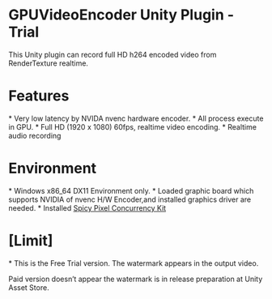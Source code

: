 # GPUVideoEncoder Unity Plugin - Trial
This Unity plugin can record full HD h264 encoded video from RenderTexture realtime.

<h1>Features</h1>
* Very low latency by NVIDA nvenc hardware encoder.
* All process execute in GPU.
* Full HD (1920 x 1080) 60fps, realtime video encoding.
* Realtime audio recording</br>

<h1>Environment</h1>
* Windows x86_64 DX11 Environment only.
* Loaded graphic board which supports NVIDIA of nvenc H/W Encoder,and installed graphics driver are needed.
* Installed <a href="https://www.assetstore.unity3d.com/en/#!/content/3586">Spicy Pixel Concurrency Kit</a>

<h1>[Limit]</h1>
* This is the Free Trial version. The watermark appears in the output video.


Paid version doesn’t appear the watermark is in release preparation at Unity Asset Store.
